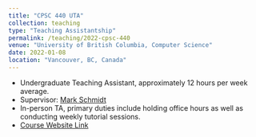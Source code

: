 ```yaml
---
title: "CPSC 440 UTA"
collection: teaching
type: "Teaching Assistantship"
permalink: /teaching/2022-cpsc-440
venue: "University of British Columbia, Computer Science"
date: 2022-01-08
location: "Vancouver, BC, Canada"
---
```


* Undergraduate Teaching Assistant, approximately 12 hours per week average.
* Supervisor: [Mark Schmidt](https://www.cs.ubc.ca/~schmidtm/)
* In-person TA, primary duties include holding office hours as well as conducting weekly tutorial sessions.
* [Course Website Link](https://www.cs.ubc.ca/~schmidtm/Courses/440-W22/)